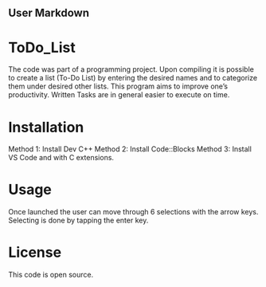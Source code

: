  ## User Markdown

# ToDo_List

The code was part of a programming project. Upon compiling it is possible to create a list (To-Do List) by entering the desired names and to categorize them under desired other lists. This program aims to improve one’s productivity. Written Tasks are in general easier to execute on time. 

# Installation

Method 1: Install Dev C++
Method 2: Install Code::Blocks
Method 3: Install VS Code and with C extensions.

# Usage


Once launched the user can move through 6 selections with the arrow keys. Selecting is done by tapping the enter key.  


 
# License

This code is open source. 
